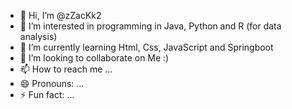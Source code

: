 - 👋 Hi, I’m @zZacKk2
- 👀 I’m interested in programming in Java, Python and R (for data analysis)
- 🌱 I’m currently learning Html, Css, JavaScript and Springboot
- 💞️ I’m looking to collaborate on Me :)
- 📫 How to reach me ...
- 😄 Pronouns: ...
- ⚡ Fun fact: ...

<!---
zZacKk2/zZacKk2 is a ✨ special ✨ repository because its `README.md` (this file) appears on your GitHub profile.
You can click the Preview link to take a look at your changes.
--->
